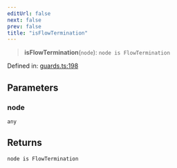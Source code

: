 ```yaml
---
editUrl: false
next: false
prev: false
title: "isFlowTermination"
---
```


> **isFlowTermination**(`node`): `node is FlowTermination`

Defined in: [guards.ts:198](https://github.com/rcs-agents/rcs-lang/blob/2886a07e868cf92f1e606ce6c904ff7e06f6aeb1/packages/ast/src/guards.ts#L198)

## Parameters

### node

`any`

## Returns

`node is FlowTermination`
